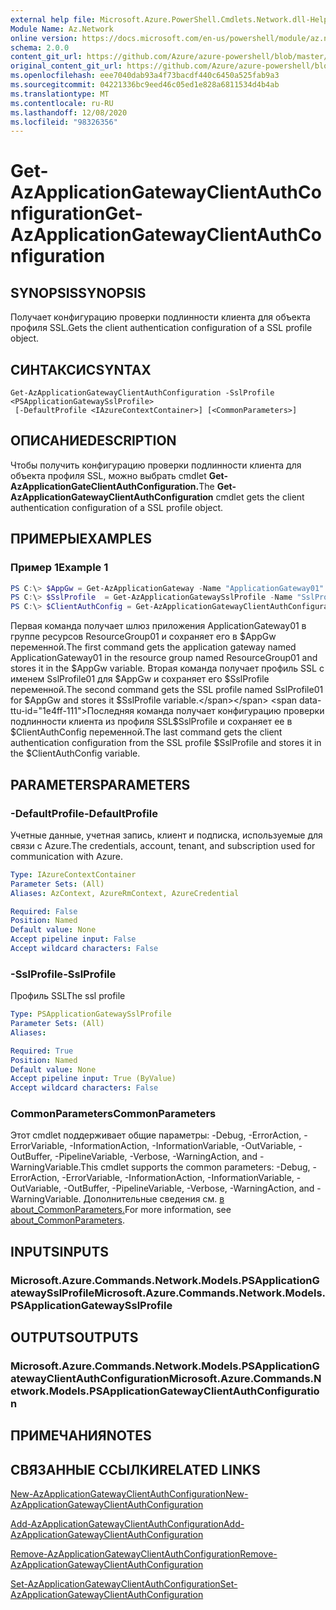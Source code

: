 ```yaml
---
external help file: Microsoft.Azure.PowerShell.Cmdlets.Network.dll-Help.xml
Module Name: Az.Network
online version: https://docs.microsoft.com/en-us/powershell/module/az.network/get-azapplicationgatewayclientauthconfiguration
schema: 2.0.0
content_git_url: https://github.com/Azure/azure-powershell/blob/master/src/Network/Network/help/Get-AzApplicationGatewayClientAuthConfiguration.md
original_content_git_url: https://github.com/Azure/azure-powershell/blob/master/src/Network/Network/help/Get-AzApplicationGatewayClientAuthConfiguration.md
ms.openlocfilehash: eee7040dab93a4f73bacdf440c6450a525fab9a3
ms.sourcegitcommit: 04221336bc9eed46c05ed1e828a6811534d4b4ab
ms.translationtype: MT
ms.contentlocale: ru-RU
ms.lasthandoff: 12/08/2020
ms.locfileid: "98326356"
---
```

# <span data-ttu-id="1e4ff-101">Get-AzApplicationGatewayClientAuthConfiguration</span><span class="sxs-lookup"><span data-stu-id="1e4ff-101">Get-AzApplicationGatewayClientAuthConfiguration</span></span>

## <span data-ttu-id="1e4ff-102">SYNOPSIS</span><span class="sxs-lookup"><span data-stu-id="1e4ff-102">SYNOPSIS</span></span>
<span data-ttu-id="1e4ff-103">Получает конфигурацию проверки подлинности клиента для объекта профиля SSL.</span><span class="sxs-lookup"><span data-stu-id="1e4ff-103">Gets the client authentication configuration of a SSL profile object.</span></span>

## <span data-ttu-id="1e4ff-104">СИНТАКСИС</span><span class="sxs-lookup"><span data-stu-id="1e4ff-104">SYNTAX</span></span>

```
Get-AzApplicationGatewayClientAuthConfiguration -SslProfile <PSApplicationGatewaySslProfile>
 [-DefaultProfile <IAzureContextContainer>] [<CommonParameters>]
```

## <span data-ttu-id="1e4ff-105">ОПИСАНИЕ</span><span class="sxs-lookup"><span data-stu-id="1e4ff-105">DESCRIPTION</span></span>
<span data-ttu-id="1e4ff-106">Чтобы получить конфигурацию проверки подлинности клиента для объекта профиля SSL, можно выбрать cmdlet **Get-AzApplicationGateClientAuthConfiguration.**</span><span class="sxs-lookup"><span data-stu-id="1e4ff-106">The **Get-AzApplicationGatewayClientAuthConfiguration** cmdlet gets the client authentication configuration of a SSL profile object.</span></span>

## <span data-ttu-id="1e4ff-107">ПРИМЕРЫ</span><span class="sxs-lookup"><span data-stu-id="1e4ff-107">EXAMPLES</span></span>

### <span data-ttu-id="1e4ff-108">Пример 1</span><span class="sxs-lookup"><span data-stu-id="1e4ff-108">Example 1</span></span>
```powershell
PS C:\> $AppGw = Get-AzApplicationGateway -Name "ApplicationGateway01" -ResourceGroupName "ResourceGroup01"
PS C:\> $SslProfile  = Get-AzApplicationGatewaySslProfile -Name "SslProfile01" -ApplicationGateway $AppGw
PS C:\> $ClientAuthConfig = Get-AzApplicationGatewayClientAuthConfiguration -SslProfile $SslProfile
```

<span data-ttu-id="1e4ff-109">Первая команда получает шлюз приложения ApplicationGateway01 в группе ресурсов ResourceGroup01 и сохраняет его в $AppGw переменной.</span><span class="sxs-lookup"><span data-stu-id="1e4ff-109">The first command gets the application gateway named ApplicationGateway01 in the resource group named ResourceGroup01 and stores it in the $AppGw variable.</span></span> <span data-ttu-id="1e4ff-110">Вторая команда получает профиль SSL с именем SslProfile01 для $AppGw и сохраняет его $SslProfile переменной.</span><span class="sxs-lookup"><span data-stu-id="1e4ff-110">The second command gets the SSL profile named SslProfile01 for $AppGw and stores it $SslProfile variable.</span></span> <span data-ttu-id="1e4ff-111">Последняя команда получает конфигурацию проверки подлинности клиента из профиля SSL$SslProfile и сохраняет ее в $ClientAuthConfig переменной.</span><span class="sxs-lookup"><span data-stu-id="1e4ff-111">The last command gets the client authentication configuration from the SSL profile $SslProfile and stores it in the $ClientAuthConfig variable.</span></span>

## <span data-ttu-id="1e4ff-112">PARAMETERS</span><span class="sxs-lookup"><span data-stu-id="1e4ff-112">PARAMETERS</span></span>

### <span data-ttu-id="1e4ff-113">-DefaultProfile</span><span class="sxs-lookup"><span data-stu-id="1e4ff-113">-DefaultProfile</span></span>
<span data-ttu-id="1e4ff-114">Учетные данные, учетная запись, клиент и подписка, используемые для связи с Azure.</span><span class="sxs-lookup"><span data-stu-id="1e4ff-114">The credentials, account, tenant, and subscription used for communication with Azure.</span></span>

```yaml
Type: IAzureContextContainer
Parameter Sets: (All)
Aliases: AzContext, AzureRmContext, AzureCredential

Required: False
Position: Named
Default value: None
Accept pipeline input: False
Accept wildcard characters: False
```

### <span data-ttu-id="1e4ff-115">-SslProfile</span><span class="sxs-lookup"><span data-stu-id="1e4ff-115">-SslProfile</span></span>
<span data-ttu-id="1e4ff-116">Профиль SSL</span><span class="sxs-lookup"><span data-stu-id="1e4ff-116">The ssl profile</span></span>

```yaml
Type: PSApplicationGatewaySslProfile
Parameter Sets: (All)
Aliases:

Required: True
Position: Named
Default value: None
Accept pipeline input: True (ByValue)
Accept wildcard characters: False
```

### <span data-ttu-id="1e4ff-117">CommonParameters</span><span class="sxs-lookup"><span data-stu-id="1e4ff-117">CommonParameters</span></span>
<span data-ttu-id="1e4ff-118">Этот cmdlet поддерживает общие параметры: -Debug, -ErrorAction, -ErrorVariable, -InformationAction, -InformationVariable, -OutVariable, -OutBuffer, -PipelineVariable, -Verbose, -WarningAction, and -WarningVariable.</span><span class="sxs-lookup"><span data-stu-id="1e4ff-118">This cmdlet supports the common parameters: -Debug, -ErrorAction, -ErrorVariable, -InformationAction, -InformationVariable, -OutVariable, -OutBuffer, -PipelineVariable, -Verbose, -WarningAction, and -WarningVariable.</span></span> <span data-ttu-id="1e4ff-119">Дополнительные сведения см. [в about_CommonParameters.](http://go.microsoft.com/fwlink/?LinkID=113216)</span><span class="sxs-lookup"><span data-stu-id="1e4ff-119">For more information, see [about_CommonParameters](http://go.microsoft.com/fwlink/?LinkID=113216).</span></span>

## <span data-ttu-id="1e4ff-120">INPUTS</span><span class="sxs-lookup"><span data-stu-id="1e4ff-120">INPUTS</span></span>

### <span data-ttu-id="1e4ff-121">Microsoft.Azure.Commands.Network.Models.PSApplicationGatewaySslProfile</span><span class="sxs-lookup"><span data-stu-id="1e4ff-121">Microsoft.Azure.Commands.Network.Models.PSApplicationGatewaySslProfile</span></span>

## <span data-ttu-id="1e4ff-122">OUTPUTS</span><span class="sxs-lookup"><span data-stu-id="1e4ff-122">OUTPUTS</span></span>

### <span data-ttu-id="1e4ff-123">Microsoft.Azure.Commands.Network.Models.PSApplicationGatewayClientAuthConfiguration</span><span class="sxs-lookup"><span data-stu-id="1e4ff-123">Microsoft.Azure.Commands.Network.Models.PSApplicationGatewayClientAuthConfiguration</span></span>

## <span data-ttu-id="1e4ff-124">ПРИМЕЧАНИЯ</span><span class="sxs-lookup"><span data-stu-id="1e4ff-124">NOTES</span></span>

## <span data-ttu-id="1e4ff-125">СВЯЗАННЫЕ ССЫЛКИ</span><span class="sxs-lookup"><span data-stu-id="1e4ff-125">RELATED LINKS</span></span>

[<span data-ttu-id="1e4ff-126">New-AzApplicationGatewayClientAuthConfiguration</span><span class="sxs-lookup"><span data-stu-id="1e4ff-126">New-AzApplicationGatewayClientAuthConfiguration</span></span>](./New-AzApplicationGatewayClientAuthConfiguration.md)

[<span data-ttu-id="1e4ff-127">Add-AzApplicationGatewayClientAuthConfiguration</span><span class="sxs-lookup"><span data-stu-id="1e4ff-127">Add-AzApplicationGatewayClientAuthConfiguration</span></span>](./Add-AzApplicationGatewayClientAuthConfiguration.md)

[<span data-ttu-id="1e4ff-128">Remove-AzApplicationGatewayClientAuthConfiguration</span><span class="sxs-lookup"><span data-stu-id="1e4ff-128">Remove-AzApplicationGatewayClientAuthConfiguration</span></span>](./Remove-AzApplicationGatewayClientAuthConfiguration.md)

[<span data-ttu-id="1e4ff-129">Set-AzApplicationGatewayClientAuthConfiguration</span><span class="sxs-lookup"><span data-stu-id="1e4ff-129">Set-AzApplicationGatewayClientAuthConfiguration</span></span>](./Set-AzApplicationGatewayClientAuthConfiguration.md)